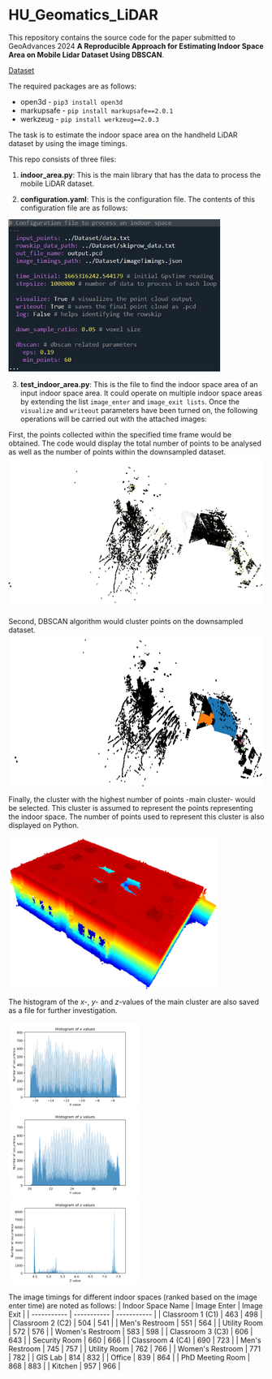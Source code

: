 # HU_Geomatics_LiDAR

This repository contains the source code for the paper submitted to GeoAdvances 2024 **A Reproducible Approach for Estimating Indoor Space Area on Mobile Lidar Dataset Using DBSCAN**.

[Dataset](https://figshare.com/articles/dataset/Hacettepe_University_Department_of_Geomatics_Engineering_LiDAR_Scan/24866175/1)

The required packages are as follows:
* open3d - `pip3 install open3d`
* markupsafe - `pip install markupsafe==2.0.1`
* werkzeug - `pip install werkzeug==2.0.3`

The task is to estimate the indoor space area on the handheld LiDAR dataset by using the image timings.

This repo consists of three files:
1. **indoor_area.py**: This is the main library that has the data to process the mobile LiDAR dataset.

2. **configuration.yaml**: This is the configuration file. The contents of this configuration file are as follows:
<img src="/img/conf.jpg" alt="Configuration File" style="height: 300px"/>

3. **test_indoor_area.py**: This is the file to find the indoor space area of an input indoor space area. It could operate on multiple indoor space areas by extending the list `image_enter` and `image_exit lists`. Once the `visualize` and `writeout` parameters have been turned on, the following operations will be carried out with the attached images:

First, the points collected within the specified time frame would be obtained. The code would display the total number of points to be analysed as well as the number of points within  the downsampled dataset.
<img src="/img/all_points_room.png" alt="All points" style="height: 300px"/>

Second, DBSCAN algorithm would cluster points on the downsampled dataset.
<img src="/img/dbscan_clusters.png" alt="Clustered points" style="height: 300px"/>

Finally, the cluster with the highest number of points -main cluster- would be selected. This cluster is assumed to represent the points representing the indoor space. The number of points used to represent this cluster is also displayed on Python.

<img src="/img/main_cluster.png" alt="Indoor space points" style="height: 300px"/>

The histogram of the *x-*, *y-* and *z*-values of the main cluster are also saved as a file for further investigation.

<p float="left">
  <img src="/img/x_values.svg" width="256" />
  <img src="/img/y_values.svg" width="256" />
  <img src="/img/z_values.svg" width="256" />
</p>

The image timings for different indoor spaces (ranked based on the image enter time) are noted as follows:
| Indoor Space Name      | Image Enter      | Image Exit |
| ----------- | ----------- | ----------- |
| Classroom 1 (C1) | 463 | 498       |
| Classroom 2 (C2) | 504 | 541       |
| Men's Restroom | 551 | 564       |
| Utility Room | 572 | 576       |
| Women's Restroom | 583 | 598       |
| Classroom 3 (C3) | 606 | 643       |
| Security Room | 660 | 666       |
| Classroom 4 (C4) | 690 | 723       |
| Men's Restroom | 745 | 757       |
| Utility Room | 762 | 766       |
| Women's Restroom | 771 | 782       |
| GIS Lab | 814 | 832       |
| Office  | 839 | 864       |
| PhD Meeting Room | 868 | 883       |
| Kitchen | 957 | 966       |
